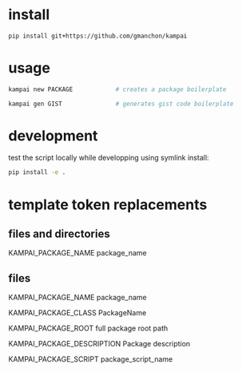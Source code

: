 
# install

``` bash
pip install git+https://github.com/gmanchon/kampai
```

# usage

``` bash
kampai new PACKAGE            # creates a package boilerplate

kampai gen GIST               # generates gist code boilerplate
```

# development

test the script locally while developping using symlink install:

``` bash
pip install -e .
```

# template token replacements

## files and directories

KAMPAI_PACKAGE_NAME            package_name

## files

KAMPAI_PACKAGE_NAME            package_name

KAMPAI_PACKAGE_CLASS           PackageName

KAMPAI_PACKAGE_ROOT            full package root path

KAMPAI_PACKAGE_DESCRIPTION     Package description

KAMPAI_PACKAGE_SCRIPT          package_script_name
